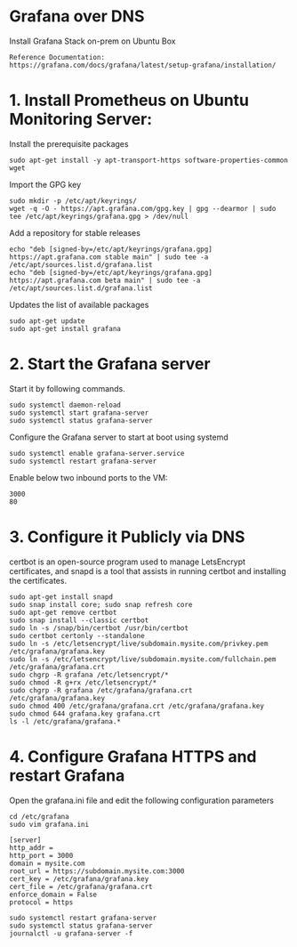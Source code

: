 # Grafana over DNS  
Install Grafana Stack on-prem on Ubuntu Box  

    Reference Documentation: https://grafana.com/docs/grafana/latest/setup-grafana/installation/

# 1. Install Prometheus on Ubuntu Monitoring Server:  
Install the prerequisite packages 

    sudo apt-get install -y apt-transport-https software-properties-common wget

Import the GPG key 

    sudo mkdir -p /etc/apt/keyrings/
    wget -q -O - https://apt.grafana.com/gpg.key | gpg --dearmor | sudo tee /etc/apt/keyrings/grafana.gpg > /dev/null

Add a repository for stable releases 

    echo "deb [signed-by=/etc/apt/keyrings/grafana.gpg] https://apt.grafana.com stable main" | sudo tee -a /etc/apt/sources.list.d/grafana.list
    echo "deb [signed-by=/etc/apt/keyrings/grafana.gpg] https://apt.grafana.com beta main" | sudo tee -a /etc/apt/sources.list.d/grafana.list

Updates the list of available packages 

    sudo apt-get update
    sudo apt-get install grafana

# 2. Start the Grafana server 
Start it by following  commands.

    sudo systemctl daemon-reload
    sudo systemctl start grafana-server
    sudo systemctl status grafana-server

Configure the Grafana server to start at boot using systemd

    sudo systemctl enable grafana-server.service
    sudo systemctl restart grafana-server

Enable below two inbound ports to the VM: 

    3000
    80

# 3. Configure it Publicly via DNS 
certbot is an open-source program used to manage LetsEncrypt certificates, and snapd is a tool that assists in running certbot and installing the certificates. 

    sudo apt-get install snapd
    sudo snap install core; sudo snap refresh core
    sudo apt-get remove certbot
    sudo snap install --classic certbot
    sudo ln -s /snap/bin/certbot /usr/bin/certbot
    sudo certbot certonly --standalone
    sudo ln -s /etc/letsencrypt/live/subdomain.mysite.com/privkey.pem /etc/grafana/grafana.key
    sudo ln -s /etc/letsencrypt/live/subdomain.mysite.com/fullchain.pem /etc/grafana/grafana.crt
    sudo chgrp -R grafana /etc/letsencrypt/*
    sudo chmod -R g+rx /etc/letsencrypt/*
    sudo chgrp -R grafana /etc/grafana/grafana.crt /etc/grafana/grafana.key
    sudo chmod 400 /etc/grafana/grafana.crt /etc/grafana/grafana.key
    sudo chmod 644 grafana.key grafana.crt
    ls -l /etc/grafana/grafana.*

# 4. Configure Grafana HTTPS and restart Grafana 

Open the grafana.ini file and edit the following configuration parameters 

    cd /etc/grafana
    sudo vim grafana.ini

    [server]
    http_addr =
    http_port = 3000
    domain = mysite.com
    root_url = https://subdomain.mysite.com:3000
    cert_key = /etc/grafana/grafana.key
    cert_file = /etc/grafana/grafana.crt
    enforce_domain = False
    protocol = https

    sudo systemctl restart grafana-server
    sudo systemctl status grafana-server
    journalctl -u grafana-server -f